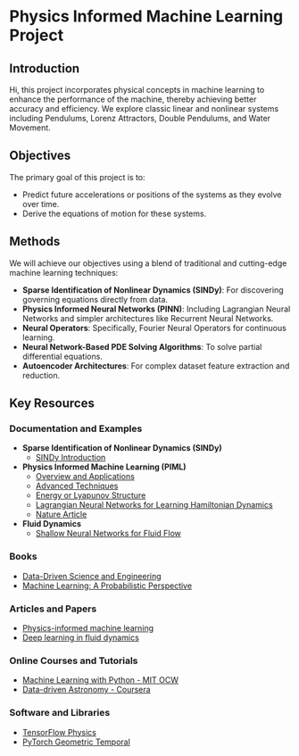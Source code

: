# Physics Informed Machine Learning Project

## Introduction
Hi, this project incorporates physical concepts in machine learning to enhance the performance of the machine, thereby achieving better accuracy and efficiency. We explore classic linear and nonlinear systems including Pendulums, Lorenz Attractors, Double Pendulums, and Water Movement.

## Objectives
The primary goal of this project is to:
- Predict future accelerations or positions of the systems as they evolve over time.
- Derive the equations of motion for these systems.

## Methods
We will achieve our objectives using a blend of traditional and cutting-edge machine learning techniques:
- **Sparse Identification of Nonlinear Dynamics (SINDy)**: For discovering governing equations directly from data.
- **Physics Informed Neural Networks (PINN)**: Including Lagrangian Neural Networks and simpler architectures like Recurrent Neural Networks.
- **Neural Operators**: Specifically, Fourier Neural Operators for continuous learning.
- **Neural Network-Based PDE Solving Algorithms**: To solve partial differential equations.
- **Autoencoder Architectures**: For complex dataset feature extraction and reduction.

## Key Resources

### Documentation and Examples
- **Sparse Identification of Nonlinear Dynamics (SINDy)**
  - [SINDy Introduction](https://pysindy.readthedocs.io/en/latest/examples/2_introduction_to_sindy/example.html)
- **Physics Informed Machine Learning (PIML)**
  - [Overview and Applications](https://arxiv.org/abs/2211.08064)
  - [Advanced Techniques](https://arxiv.org/abs/2410.13228)
  - [Energy or Lyapunov Structure](https://arxiv.org/html/2401.04986v1)
  - [Lagrangian Neural Networks for Learning Hamiltonian Dynamics](https://arxiv.org/abs/2003.04630)
  - [Nature Article](https://www.nature.com/articles/s41598-023-31236-0)
- **Fluid Dynamics**
  - [Shallow Neural Networks for Fluid Flow](https://www.semanticscholar.org/paper/Shallow-neural-networks-for-fluid-flow-with-limited-Erichson-Mathelin/1d0a559b6029275a535b08c8be47510450bcaf68)

### Books
- [Data-Driven Science and Engineering](http://www.databookuw.com/)
- [Machine Learning: A Probabilistic Perspective](https://mitpress.mit.edu/books/machine-learning-0)

### Articles and Papers
- [Physics-informed machine learning](https://www.nature.com/articles/s42254-021-00314-5)
- [Deep learning in fluid dynamics](https://www.cambridge.org/core/journals/journal-of-fluid-mechanics/article/deep-learning-in-fluid-dynamics/A3F2B9CA8B5A9B8024EAD07D2F3A4A5D)

### Online Courses and Tutorials
- [Machine Learning with Python - MIT OCW](https://ocw.mit.edu/courses/electrical-engineering-and-computer-science/6-036-machine-learning-with-python-from-linear-models-to-deep-learning-spring-2019/)
- [Data-driven Astronomy - Coursera](https://www.coursera.org/learn/data-driven-astronomy)

### Software and Libraries
- [TensorFlow Physics](https://github.com/tensorflow/physics)
- [PyTorch Geometric Temporal](https://pytorch-geometric-temporal.readthedocs.io/en/latest/)


